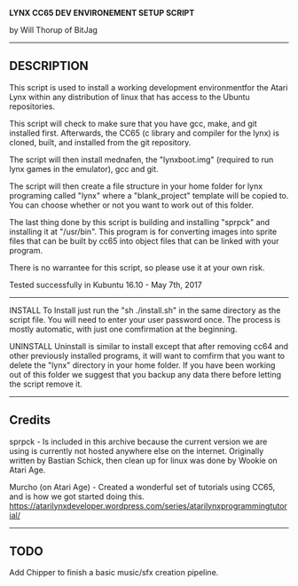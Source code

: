 ****LYNX CC65 DEV ENVIRONEMENT SETUP SCRIPT****

by Will Thorup of BitJag


----------------------------------------------------

DESCRIPTION
----------------------------------------------------

This script is used to install a working development environmentfor the Atari Lynx 
within any distribution of linux that has access to the Ubuntu repositories.  

This script will check to make sure that you have gcc, make, and git installed first.
Afterwards, the CC65 (c library and compiler for the lynx) is cloned, built, and installed
from the git repository.  

The script will then install mednafen, the "lynxboot.img" (required to run lynx games
in the emulator), gcc and git.

The script will then create a file structure in your home folder for lynx programing
called "lynx" where a \"blank_project\" template will be copied to.  You can choose
whether or not you want to work out of this folder.

The last thing done by this script is building and installing "sprpck" and installing
it at "/usr/bin".  This program is for converting images into sprite files that can be
built by cc65 into object files that can be linked with your program.

There is no warrantee for this script, so please use it at your own risk.

Tested successfully in Kubuntu 16.10 - May 7th, 2017

----------------------------------------------------

INSTALL
To Install just run the "sh ./install.sh" in the same directory as the script file.  You will 
need to enter your user password once. The process is mostly automatic, with just one
comfirmation at the beginning.

UNINSTALL
Uninstall is similar to install except that after removing cc64 and other previously installed
programs, it will want to comfirm that you want to delete the "lynx" directory in your home
folder.  If you have been working out of this folder we suggest that you backup any data there
before letting the script remove it.

----------------------------------------------------

Credits
----------------------------------------------------

sprpck - Is included in this archive because the current version we are using is currently not
hosted anywhere else on the internet.  Originally written by Bastian Schick, then clean up for
linux was done by Wookie on Atari Age.

Murcho (on Atari Age) - Created a wonderful set of tutorials using CC65, and is how we got
started doing this.  https://atarilynxdeveloper.wordpress.com/series/atarilynxprogrammingtutorial/


----------------------------------------------------

TODO
----------------------------------------------------
Add Chipper to finish a basic music/sfx creation pipeline.